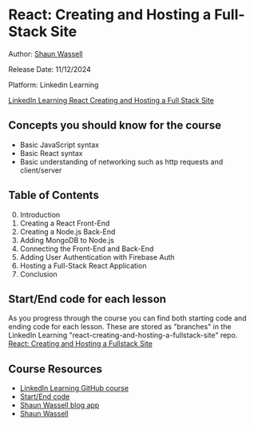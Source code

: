 # React: Creating and Hosting a Full-Stack Site

Author: [Shaun Wassell](https://github.com/shaunwa/)

Release Date: 11/12/2024

Platform: Linkedin Learning

[LinkedIn Learning React Creating and Hosting a Full Stack Site](https://www.linkedin.com/learning/react-creating-and-hosting-a-full-stack-site-24928483)

## Concepts you should know for the course

- Basic JavaScript syntax
- Basic React syntax
- Basic understanding of networking
  such as http requests and client/server

## Table of Contents

0. Introduction
1. Creating a React Front-End
2. Creating a Node.js Back-End
3. Adding MongoDB to Node.js
4. Connecting the Front-End and Back-End
5. Adding User Authentication with Firebase Auth
6. Hosting a Full-Stack React Application
7. Conclusion

## Start/End code for each lesson

As you progress through the course you can find both starting code and ending code for each lesson. These are stored as "branches" in the LinkedIn Learning "react-creating-and-hosting-a-fullstack-site" repo.
[React: Creating and Hosting a Fullstack Site](https://github.com/LinkedInLearning/react-creating-and-hosting-a-full-stack-site-5948186/branches)

## Course Resources

- [LinkedIn Learning GitHub course](https://github.com/LinkedInLearning/react-creating-and-hosting-a-full-stack-site-5948186)
- [Start/End code](https://github.com/LinkedInLearning/react-creating-and-hosting-a-full-stack-site-5948186/branches/all)
- [Shaun Wassell blog app](https://github.com/shaunwa/react-blog)
- [Shaun Wassell](https://github.com/shaunwa/)

